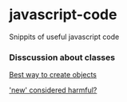 javascript-code
===============

Snippits of useful javascript code

### Disscussion about classes
[Best way to create objects](https://www.reddit.com/r/javascript/comments/4c7dfn/which_way_is_the_best_way_to_create_objects_in/)

['new' considered harmful?](http://stackoverflow.com/questions/383402/is-javascripts-new-keyword-considered-harmful)
